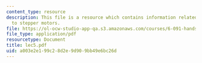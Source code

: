 ```yaml
---
content_type: resource
description: This file is a resource which contains information related to introduction
  to stepper motors.
file: https://ol-ocw-studio-app-qa.s3.amazonaws.com/courses/6-091-hands-on-introduction-to-electrical-engineering-lab-skills-january-iap-2008/a003e2e199c28d2e9d909bb49e6bc26d_lec5.pdf
file_type: application/pdf
resourcetype: Document
title: lec5.pdf
uid: a003e2e1-99c2-8d2e-9d90-9bb49e6bc26d
---
```

